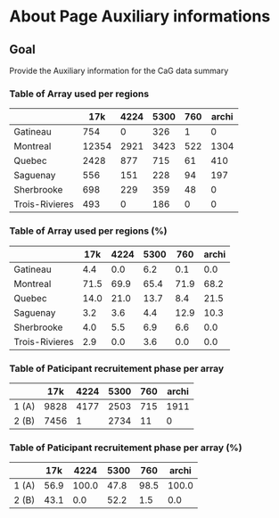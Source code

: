 # About Page Auxiliary informations

## Goal 

Provide the Auxiliary information for the CaG data summary

### Table of Array used per regions
|                | 17k   | 4224 | 5300 | 760 | archi |
|----------------|-------|------|------|-----|-------|
| Gatineau       | 754   | 0    | 326  | 1   | 0     |
| Montreal       | 12354 | 2921 | 3423 | 522 | 1304  |
| Quebec         | 2428  | 877  | 715  | 61  | 410   |
| Saguenay       | 556   | 151  | 228  | 94  | 197   |
| Sherbrooke     | 698   | 229  | 359  | 48  | 0     |
| Trois-Rivieres | 493   | 0    | 186  | 0   | 0     |

### Table of Array used per regions (%)
|                | 17k  | 4224 | 5300 | 760  | archi |
|----------------|------|------|------|------|-------|
| Gatineau       | 4.4  | 0.0  | 6.2  | 0.1  | 0.0   |
| Montreal       | 71.5 | 69.9 | 65.4 | 71.9 | 68.2  |
| Quebec         | 14.0 | 21.0 | 13.7 | 8.4  | 21.5  |
| Saguenay       | 3.2  | 3.6  | 4.4  | 12.9 | 10.3  |
| Sherbrooke     | 4.0  | 5.5  | 6.9  | 6.6  | 0.0   |
| Trois-Rivieres | 2.9  | 0.0  | 3.6  | 0.0  | 0.0   |

### Table of Paticipant recruitement phase per array
|       | 17k  | 4224 | 5300 | 760 | archi |
|-------|------|------|------|-----|-------|
| 1 (A)     | 9828 | 4177 | 2503 | 715 | 1911  |
| 2 (B)     | 7456 | 1    | 2734 | 11  | 0     |

### Table of Paticipant recruitement phase per array (%)
|       | 17k  | 4224 | 5300 | 760  | archi |
|-------|------|------|------|------|-------|
| 1  (A)   | 56.9 | 100.0| 47.8 | 98.5 | 100.0 |
| 2   (B)  | 43.1 | 0.0  | 52.2 | 1.5  | 0.0   |
